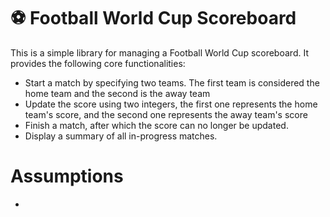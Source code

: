  
# ⚽ Football World Cup Scoreboard
 
This is a simple library for managing a Football World Cup scoreboard. It provides the following core functionalities:

  - Start a match by specifying two teams. The first team is considered the home team and the second is the away team
  - Update the score using two integers, the first one represents the home team's score, and the second one represents the away team's score
  - Finish a match, after which the score can no longer be updated.
  - Display a summary of all in-progress matches.

# Assumptions

- 
